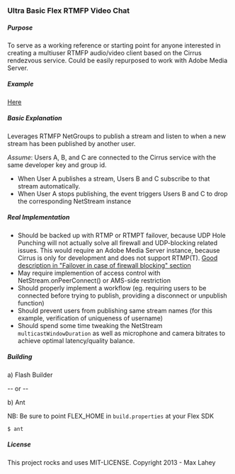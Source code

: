 ### Ultra Basic Flex RTMFP Video Chat

##### Purpose

To serve as a working reference or starting point for anyone interested in creating a multiuser RTMFP audio/video client based on the Cirrus rendezvous service. Could be easily repurposed to work with Adobe Media Server.

##### Example

[Here](http://maxwells.github.io/flex-rtmfp-video-chat.html)

##### Basic Explanation

Leverages RTMFP NetGroups to publish a stream and listen to when a new stream has been published by another user.

_Assume_: Users A, B, and C are connected to the Cirrus service with the same developer key and group id.

- When User A publishes a stream, Users B and C subscribe to that stream automatically.
- When User A stops publishing, the event triggers Users B and C to drop the corresponding NetStream instance

##### Real Implementation

- Should be backed up with RTMP or RTMPT failover, because UDP Hole Punching will not actually solve all firewall and UDP-blocking related issues. This would require an Adobe Media Server instance, because Cirrus is only for development and does not support RTMP(T). [Good description in "Failover in case of firewall blocking" section](http://www.adobe.com/devnet/adobe-media-server/articles/real-time-collaboration.html)
- May require implemention of access control with NetStream.onPeerConnect() or AMS-side restriction
- Should properly implement a workflow (eg. requiring users to be connected before trying to publish, providing a disconnect or unpublish function)
- Should prevent users from publishing same stream names (for this example, verification of uniqueness of username)
- Should spend some time tweaking the NetStream `multicastWindowDuration` as well as microphone and camera bitrates to achieve optimal latency/quality balance.

##### Building

a) Flash Builder

-- or --

b) Ant

NB: Be sure to point FLEX_HOME in `build.properties` at your Flex SDK

	$ ant
	
##### License

This project rocks and uses MIT-LICENSE. Copyright 2013 - Max Lahey